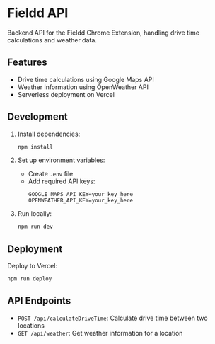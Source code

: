 # Fieldd API

Backend API for the Fieldd Chrome Extension, handling drive time calculations and weather data.

## Features
- Drive time calculations using Google Maps API
- Weather information using OpenWeather API
- Serverless deployment on Vercel

## Development
1. Install dependencies:
   ```bash
   npm install
   ```

2. Set up environment variables:
   - Create `.env` file
   - Add required API keys:
     ```
     GOOGLE_MAPS_API_KEY=your_key_here
     OPENWEATHER_API_KEY=your_key_here
     ```

3. Run locally:
   ```bash
   npm run dev
   ```

## Deployment
Deploy to Vercel:
```bash
npm run deploy
```

## API Endpoints
- `POST /api/calculateDriveTime`: Calculate drive time between two locations
- `GET /api/weather`: Get weather information for a location 